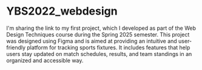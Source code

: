 # YBS2022_webdesign
I'm sharing the link to my first project, which I developed as part of the Web Design Techniques course during the Spring 2025 semester. This project was designed using Figma and is aimed at providing an intuitive and user-friendly platform for tracking sports fixtures. It includes features that help users stay updated on match schedules, results, and team standings in an organized and accessible way.
